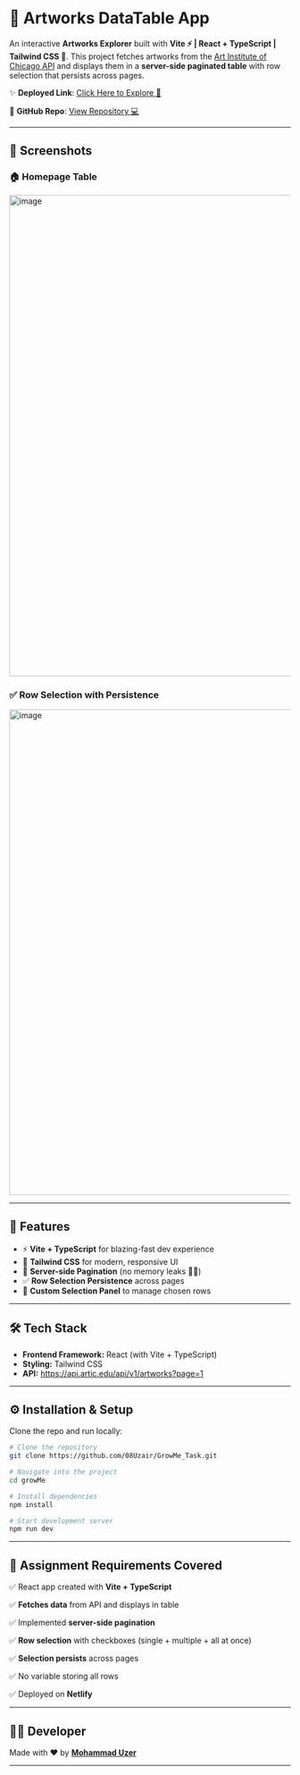 # 🎨 Artworks DataTable App

An interactive **Artworks Explorer** built with **Vite ⚡ | React + TypeScript | Tailwind CSS 💨**.
This project fetches artworks from the [Art Institute of Chicago API](https://api.artic.edu/api/v1/artworks?page=1) and displays them in a **server-side paginated table** with row selection that persists across pages.

✨ **Deployed Link**: [Click Here to Explore 🔗](https://growme-assignment-uzerqureshi.netlify.app)

📂 **GitHub Repo**: [View Repository 💻](https://github.com/08Uzair/GrowMe_Task.git)

---

## 📸 Screenshots

### 🏠 Homepage Table

<img width="1913" height="862" alt="image" src="https://github.com/user-attachments/assets/2b4e0096-522c-4e88-895c-25c1bd5263c2" />


### ✅ Row Selection with Persistence

<img width="1918" height="870" alt="image" src="https://github.com/user-attachments/assets/164b58ba-cedb-4d06-9dc7-4ee277e4232d" />

---

## 🚀 Features

* ⚡ **Vite + TypeScript** for blazing-fast dev experience
* 🎨 **Tailwind CSS** for modern, responsive UI
* 🔄 **Server-side Pagination** (no memory leaks 🧠❌)
* ✅ **Row Selection Persistence** across pages
* 📌 **Custom Selection Panel** to manage chosen rows

---

## 🛠️ Tech Stack

* **Frontend Framework:** React (with Vite + TypeScript)
* **Styling:** Tailwind CSS
* **API:** https://api.artic.edu/api/v1/artworks?page=1

---

## ⚙️ Installation & Setup

Clone the repo and run locally:

```bash
# Clone the repository
git clone https://github.com/08Uzair/GrowMe_Task.git

# Navigate into the project
cd growMe

# Install dependencies
npm install

# Start development server
npm run dev
```

---

## 📑 Assignment Requirements Covered

✅ React app created with **Vite + TypeScript**

✅ **Fetches data** from API and displays in table

✅ Implemented **server-side pagination**

✅ **Row selection** with checkboxes (single + multiple + all at once)

✅ **Selection persists** across pages

✅ No variable storing all rows

✅ Deployed on **Netlify**

---

## 👨‍💻 Developer

Made with ❤️ by **[Mohammad Uzer](https://github.com/08Uzair)**

---
